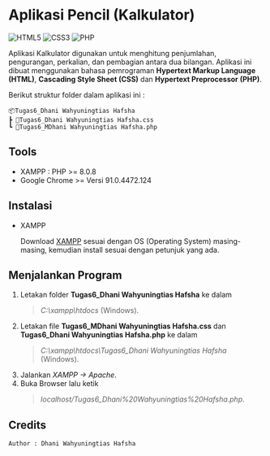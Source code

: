 # Aplikasi Pencil (Kalkulator)

<img alt="HTML5" src="https://img.shields.io/badge/html5%20-%23E34F26.svg?&style=for-the-badge&logo=html5&logoColor=white"/>  <img alt="CSS3" src="https://img.shields.io/badge/css3%20-%231572B6.svg?&style=for-the-badge&logo=css3&logoColor=white"/> <img alt="PHP" src="https://img.shields.io/badge/php-%23777BB4.svg?&style=for-the-badge&logo=php&logoColor=white"/>

Aplikasi Kalkulator digunakan untuk menghitung penjumlahan, pengurangan, perkalian, dan pembagian antara dua bilangan. Aplikasi ini dibuat menggunakan bahasa pemrograman **Hypertext Markup Language (HTML)**, **Cascading Style Sheet (CSS)** dan **Hypertext Preprocessor (PHP)**.

Berikut struktur folder dalam aplikasi ini :

```
📦Tugas6_Dhani Wahyuningtias Hafsha
┣ 📜Tugas6_Dhani Wahyuningtias Hafsha.css
┗ 📜Tugas6_MDhani Wahyuningtias Hafsha.php
```

## Tools
* XAMPP : PHP >= 8.0.8
* Google Chrome >= Versi 91.0.4472.124

## Instalasi

* XAMPP

    Download [XAMPP](https://www.apachefriends.org/download.html) sesuai dengan OS (Operating System) masing-masing, kemudian install sesuai dengan petunjuk yang ada.

## Menjalankan Program

1. Letakan folder **Tugas6_Dhani Wahyuningtias Hafsha** ke dalam
    > *C:\xampp\htdocs* (Windows).
2. Letakan file **Tugas6_MDhani Wahyuningtias Hafsha.css** dan 
    **Tugas6_Dhani Wahyuningtias Hafsha.php** ke dalam
    > *C:\xampp\htdocs\Tugas6_Dhani Wahyuningtias Hafsha* (Windows).
3. Jalankan *XAMPP -> Apache*.
4. Buka Browser lalu ketik
    > *localhost/Tugas6_Dhani%20Wahyuningtias%20Hafsha.php*.

## Credits

    Author : Dhani Wahyuningtias Hafsha
